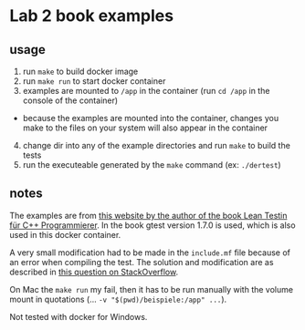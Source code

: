 # Lab 2 book examples

## usage

1. run `make` to build docker image
2. run `make run` to start docker container
3. examples are mounted to `/app` in the container (run `cd /app` in the console of the container)
  - because the examples are mounted into the container, changes you make to the files on your system will also appear in the container
4. change dir into any of the example directories and run `make` to build the tests
5. run the executeable generated by the `make` command (ex: `./dertest`)

## notes

The examples are from [this website by the author of the book Lean Testin für C++ Programmierer](http://leantesting.de/).
In the book gtest version 1.7.0 is used, which is also used in this docker container.

A very small modification had to be made in the `include.mf` file because of an error when compiling the test. The solution and 
modification are as described in [this question on StackOverflow](https://stackoverflow.com/questions/10315016/error-during-making-gtest).

On Mac the `make run` my fail, then it has to be run manually with the volume mount in quotations (... `-v "$(pwd)/beispiele:/app" ...`).

Not tested with docker for Windows.
